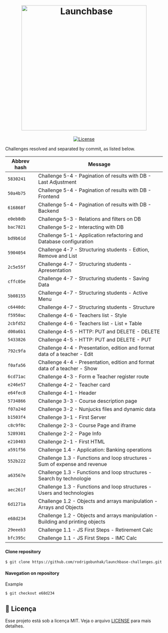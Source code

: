 <h1 align="center">
    <img alt="Launchbase" src="https://storage.googleapis.com/golden-wind/bootcamp-launchbase/logo.png" width="400px" />
</h1>

<p align="center">
  <a href="LICENSE" >
    <img alt="License" src="https://img.shields.io/apm/l/vim-mode?color=orange&style=for-the-badge">
  </a>
</p>


Challenges resolved and separated by commit, as listed below.

| Abbrev hash   | Message    |                                     
| ------------- | ---------- | 
| `5830241`     | Challenge 5-4 - Pagination of results with DB - Last Adjustment |    
| `50a4b75`     | Challenge 5-4 - Pagination of results with DB - Frontend |
| `616868f`     | Challenge 5-4 - Pagination of results with DB - Backend |
| `e0eb8db`     | Challenge 5-3 - Relations and filters on DB |
| `bac7821`     | Challenge 5-2 - Interacting with DB |
| `bd9b61d`     | Challenge 5-1 - Application refactoring and Database configuration |    
| `5904054`     | Challenge 4-7 - Structuring students - Edtion, Remove and List |
| `2c5e55f`     | Challenge 4-7 - Structuring students - Apresentation |
| `cffc05e`     | Challenge 4-7 - Structuring students - Saving Data |
| `5b08155`     | Challenge 4-7 - Structuring students - Active Menu |
| `c6440dc`     | Challenge 4-7 - Structuring students - Structure |
| `f5950ac`     | Challenge 4-6 - Teachers list - Style |
| `2cbfd52`     | Challenge 4-6 - Teachers list - List + Table |
| `d00a6b1`     | Challenge 4-5 - HTTP: PUT and DELETE - DELETE |
| `5433826`     | Challenge 4-5 - HTTP: PUT and DELETE - PUT |
| `792c9fa`     | Challenge 4-4 - Presentation, edition and format data of a teacher - Edit |
| `f0afa56`     | Challenge 4-4 - Presentation, edition and format data of a teacher - Show |
| `6cd71ac`     | Challenge 4-3 - Form e Teacher register route |
| `e246e57`     | Challenge 4-2 - Teacher card |
| `e64fec8`     | Challenge 4-1 - Header |
| `5734866`     | Challenge 3-3 - Course description page |
| `f07a24d`     | Challenge 3-2 - Nunjucks files and dynamic data |
| `b1503f4`     | Challenge 3-1 - First Server |
| `c8c9f0c`     | Challenge 2-3 - Course Page and iframe |
| `5289301`     | Challenge 2-2 - Page Info |
| `e210403`     | Challenge 2-1 - First HTML |
| `a591f56`     | Challenge 1.4 - Application: Banking operations | 
| `552b222`     | Challenge 1.3 - Functions and loop structures - Sum of expense and revenue |
| `a63567e`     | Challenge 1.3 - Functions and loop structures - Search by technologie |
| `aec261f`     | Challenge 1.3 - Functions and loop structures - Users and technologies | 
| `6d1271a`     | Challenge 1.2 - Objects and arrays manipulation - Arrays and Objects | 
| `e68d234`     | Challenge 1.2 - Objects and arrays manipulation - Building and printing objects | 
| `29eeeb3`     | Challenge 1.1 - JS First Steps - Retirement Calc | 
| `bfc395c`     | Challenge 1.1 - JS First Steps - IMC Calc | 

#### Clone repository

`$ git clone https://github.com/rodrigobunhak/launchbase-challenges.git`

#### Navegation on repository
Example

`$ git checkout e68d234`



## :memo: Licença

Esse projeto está sob a licença MIT. Veja o arquivo [LICENSE](/LICENSE) para mais detalhes.
